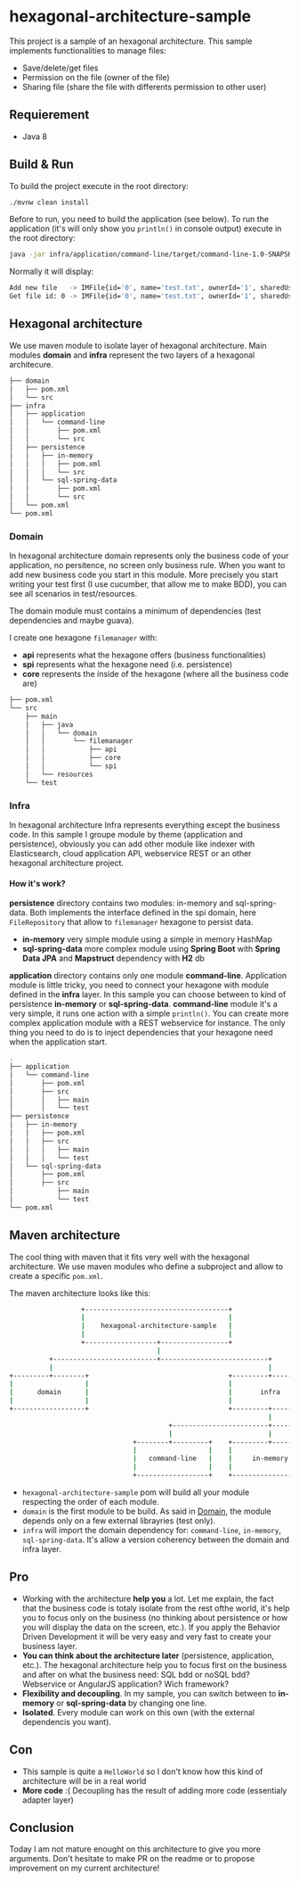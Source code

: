 # hexagonal-architecture-sample

This project is a sample of an hexagonal architecture. This sample implements functionalities to manage files:

* Save/delete/get files
* Permission on the file (owner of the file)
* Sharing file (share the file with differents permission to other user)

## Requierement

* Java 8

## Build & Run

To build the project execute in the root directory:

```bash
./mvnw clean install
```

Before to run, you need to build the application (see below). To run the application (it's will only show you `println()` in console output) execute in the root directory:

```bash
java -jar infra/application/command-line/target/command-line-1.0-SNAPSHOT-jar-with-dependencies.jar
```

Normally it will display:

```bash
Add new file   -> IMFile{id='0', name='test.txt', ownerId='1', sharedUsersIdWithPermission={}}
Get file id: 0 -> IMFile{id='0', name='test.txt', ownerId='1', sharedUsersIdWithPermission={}}
```


## Hexagonal architecture

We use maven module to isolate layer of hexagonal architecture. Main modules **domain** and **infra** represent the two layers of a hexagonal architecure.

```bash
├── domain
│   ├── pom.xml
│   └── src
├── infra
│   ├── application
│   │   └── command-line
│   │       ├── pom.xml
│   │       └── src
│   ├── persistence
│   │   ├── in-memory
│   │   │   ├── pom.xml
│   │   │   └── src
│   │   └── sql-spring-data
│   │       ├── pom.xml
│   │       └── src
│   └── pom.xml
└── pom.xml
```

### Domain

In hexagonal architecture domain represents only the business code of your application, no persitence,
no screen only business rule. When you want to add new business code you start in this module. More
precisely you start writing your test first (I use cucumber, that allow me to make BDD), you can see all
scenarios in test/resources.

The domain module must contains a minimum of dependencies (test dependencies and maybe guava).

I create one hexagone `filemanager` with:
- **api** represents what the hexagone offers (business functionalities)
- **spi** represents what the hexagone need (i.e. persistence)
- **core** represents the inside of the hexagone (where all the business code are)

```bash
├── pom.xml
└── src
    ├── main
    │   ├── java
    │   │   └── domain
    │   │       └── filemanager
    │   │           ├── api
    │   │           ├── core
    │   │           └── spi
    │   └── resources
    └── test
```

### Infra

In hexagonal architecture Infra represents everything except the business code.
In this sample I groupe module by theme (application and persistence), obviously you can add other module like indexer with
Elasticsearch, cloud application API, webservice REST or an other hexagonal architecture project.

#### How it's work?

**persistence** directory contains two modules: in-memory and sql-spring-data. Both implements the
interface defined in the spi domain, here `FileRepository` that allow to `filemanager` hexagone to persist data.
* **in-memory** very simple module using a simple in memory HashMap
* **sql-spring-data** more complex module using **Spring Boot** with **Spring Data JPA** and **Mapstruct** dependency with **H2** db

**application** directory contains only one module **command-line**. Application module is little tricky, you need to connect
your hexagone with module defined in the **infra** layer. In this sample you can choose between to kind of persistence **in-memory** or **sql-spring-data**.
**command-line** module it's a very simple, it runs one action with a simple `println()`. You can create more complex application
module with a REST webservice for instance. The only thing you need to do is to inject dependencies that your hexagone need when the application start.

```bash
.
├── application
│   └── command-line
│       ├── pom.xml
│       ├── src
│       │   ├── main
│       │   └── test
├── persistence
│   ├── in-memory
│   │   ├── pom.xml
│   │   ├── src
│   │   │   ├── main
│   │   │   └── test
│   └── sql-spring-data
│       ├── pom.xml
│       ├── src
│           ├── main
│           └── test
└── pom.xml
```

##  Maven architecture
The cool thing with maven that it fits very well with the hexagonal architecture. We use maven modules who define a
subproject and allow to create a specific `pom.xml`.

The maven architecture looks like this:

```bash
                  +------------------------------------+
                  |                                    |
                  |    hexagonal-architecture-sample   |
                  |                                    |
                  +------------------+-----------------+
                                     |
          +--------------------------+---------------------------+
          |                                                      |
+---------+--------+                                   +---------+--------+
|                  |                                   |                  |
|      domain      |                                   |       infra      |
|                  |                                   |                  |
+------------------+                                   +---------+--------+
                                                                 |
                                        +------------------------+------------------------+
                                        |                        |                        |
                               +--------+---------+    +---------+---------+    +---------+--------+
                               |                  |    |                   |    |                  |
                               |   command-line   |    |     in-memory     |    |  sql-spring-data |
                               |                  |    |                   |    |                  |
                               +------------------+    +-------------------+    +------------------+
```


* `hexagonal-architecture-sample` pom will build all your module respecting the order of each module.
* `domain` is the first module to be build. As said in [Domain](#domain), the module depends only on a few external librayries (test only).
* `infra` will import the domain dependency for: `command-line`, `in-memory`, `sql-spring-data`. It's  allow a version coherency between the domain and infra layer.

## Pro

* Working with the architecture **help you** a lot. Let me explain, the fact that the business code is totaly isolate
from the rest ofthe world, it's help you to focus only on the business (no thinking about persistence or how you will display the
data on the screen, etc.). If you apply the Behavior Driven Development it will be very easy and very fast to create your business
layer.
* **You can think about the architecture later** (persistence, application, etc.). The hexagonal architecture help you to focus
first on the business and after on what the business need: SQL bdd or noSQL bdd? Webservice or AngularJS application? Wich framework?
* **Flexibility and decoupling**. In my sample, you can switch between to **in-memory** or **sql-spring-data** by changing one line.
* **Isolated**. Every module can work on this own (with the external dependencis you want).

## Con

* This sample is quite a `HelloWorld` so I don't know how this kind of architecture will be in a real world
* **More code** :( Decoupling has the result of adding more code (essentialy adapter layer)

## Conclusion

Today I am not mature enought on this architecture to give you more arguments. Don't hesitate to make PR on the readme or
to propose improvement on my current architecture!